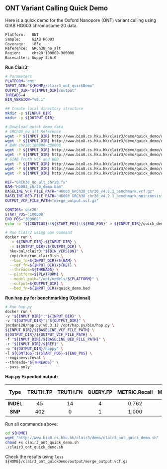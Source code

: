 ## ONT Variant Calling Quick Demo
Here is a quick demo for the Oxford Nanopore (ONT) variant calling using GIAB HG003 chromosome 20 data.

```bash
Platform:   ONT
Sample:     GIAB HG003
Coverage:   ~85x
Reference:  GRCh38_no_alt
Region:     chr20:100000-300000
Basecaller: Guppy 3.6.0
```

**Run Clair3:**

```bash
# Parameters
PLATFORM='ont'
INPUT_DIR="${HOME}/clair3_ont_quickDemo"
OUTPUT_DIR="${INPUT_DIR}/output"
THREADS=4
BIN_VERSION="v0.1"

## Create local directory structure
mkdir -p ${INPUT_DIR}
mkdir -p ${OUTPUT_DIR}

# Download quick demo data
# GRCh38_no_alt Reference
wget -P ${INPUT_DIR} http://www.bio8.cs.hku.hk/clair3/demo/quick_demo/ont/GRCh38_no_alt_chr20.fa
wget -P ${INPUT_DIR} http://www.bio8.cs.hku.hk/clair3/demo/quick_demo/ont/GRCh38_no_alt_chr20.fa.fai
# BAM chr20:100000-300000
wget -P ${INPUT_DIR} http://www.bio8.cs.hku.hk/clair3/demo/quick_demo/ont/HG003_chr20_demo.bam
wget -P ${INPUT_DIR} http://www.bio8.cs.hku.hk/clair3/demo/quick_demo/ont/HG003_chr20_demo.bam.bai
# GIAB Truth VCF and BED
wget -P ${INPUT_DIR} http://www.bio8.cs.hku.hk/clair3/demo/quick_demo/ont/HG003_GRCh38_chr20_v4.2.1_benchmark.vcf.gz
wget -P ${INPUT_DIR} http://www.bio8.cs.hku.hk/clair3/demo/quick_demo/ont/HG003_GRCh38_chr20_v4.2.1_benchmark.vcf.gz.tbi
wget -P ${INPUT_DIR} http://www.bio8.cs.hku.hk/clair3/demo/quick_demo/ont/HG003_GRCh38_chr20_v4.2.1_benchmark_noinconsistent.bed

REF="GRCh38_no_alt_chr20.fa"
BAM="HG003_chr20_demo.bam"
BASELINE_VCF_FILE_PATH="HG003_GRCh38_chr20_v4.2.1_benchmark.vcf.gz"
BASELINE_BED_FILE_PATH="HG003_GRCh38_chr20_v4.2.1_benchmark_noinconsistent.bed"
OUTPUT_VCF_FILE_PATH="merge_output.vcf.gz"

CONTIGS='chr20'
START_POS='100000'
END_POS="300000"
echo -e "${CONTIGS}\t${START_POS}\t${END_POS}" > ${INPUT_DIR}/quick_demo.bed

# Run Clair3 using one command
docker run \
  -v ${INPUT_DIR}:${INPUT_DIR} \
  -v ${OUTPUT_DIR}:${OUTPUT_DIR} \
  hku-bal/clair3:"${BIN_VERSION}" \
  /opt/bin/run_clair3.sh \
  --bam_fn=${INPUT_DIR}/${BAM} \
  --ref_fn=${INPUT_DIR}/${REF} \
  --threads=${THREADS} \
  --platform=${PLATFORM} \
  --model_path="/opt/models/${PLATFORM}" \
  --output=${OUTPUT_DIR} \
  --bed_fn=${INPUT_DIR}/quick_demo.bed
```

**Run hap.py for benchmarking (Optional)**

```bash
# Run hap.py
docker run \
-v "${INPUT_DIR}":"${INPUT_DIR}" \
-v "${OUTPUT_DIR}":"${OUTPUT_DIR}" \
jmcdani20/hap.py:v0.3.12 /opt/hap.py/bin/hap.py \
${INPUT_DIR}/${BASELINE_VCF_FILE_PATH} \
${OUTPUT_DIR}/${OUTPUT_VCF_FILE_PATH} \
-f "${INPUT_DIR}/${BASELINE_BED_FILE_PATH}" \
-r "${INPUT_DIR}/${REF}" \
-o "${OUTPUT_DIR}/happy" \
-l ${CONTIGS}:${START_POS}-${END_POS} \
--engine=vcfeval \
--threads="${THREADS}" \
--pass-only
```

**Hap.py Expected output:**

|   Type    | TRUTH.TP | TRUTH.FN | QUERY.FP | METRIC.Recall | METRIC.Precision | METRIC.F1-Score |
| :-------: | :------: | :------: | :------: | :-----------: | :--------------: | :-------------: |
| **INDEL** |    45    |    14    |    4     |     0.762     |      0.918       |      0.833      |
|  **SNP**  |   402    |    0     |    1     |     1.000     |      0.997       |      0.998      |

Run all commands above:

```bash
cd ${HOME}
wget "http://www.bio8.cs.hku.hk/clair3/demo/clair3_ont_quick_demo.sh"
chmod +x clair3_ont_quick_demo.sh
./clair3_ont_quick_demo.sh
```

Check the results using `less ${HOME}/clair3_ont_quickDemo/output/merge_output.vcf.gz`
